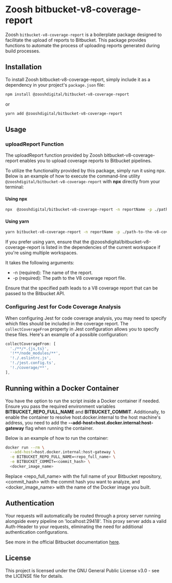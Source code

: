 # Zoosh bitbucket-v8-coverage-report

Zoosh `bitbucket-v8-coverage-report` is a boilerplate package designed to facilitate the upload of reports to Bitbucket. This package provides functions to automate the process of uploading reports generated during build processes.

## Installation

To install Zoosh bitbucket-v8-coverage-report, simply include it as a dependency in your project's `package.json` file:

```bash
npm install @zooshdigital/bitbucket-v8-coverage-report
```

or

```bash
yarn add @zooshdigital/bitbucket-v8-coverage-report
```

## Usage

### uploadReport Function

The uploadReport function provided by Zoosh bitbucket-v8-coverage-report enables you to upload coverage reports to Bitbucket pipelines.

To utilize the functionality provided by this package, simply run it using npx. Below is an example of how to execute the command-line utility `@zooshdigital/bitbucket-v8-coverage-report` with **npx** directly from your terminal:

#### Using npx

```bash
npx  @zooshdigital/bitbucket-v8-coverage-report -n reportName -p ./path-to-the-v8-coverage-report
```

#### Using yarn

```bash
yarn bitbucket-v8-coverage-report -n reportName -p ./path-to-the-v8-coverage-report
```

If you prefer using yarn, ensure that the @zooshdigital/bitbucket-v8-coverage-report is listed in the dependencies of the current workspace if you're using multiple workspaces.

It takes the following arguments:

- -n (required): The name of the report.
- -p (required): The path to the V8 coverage report file.

Ensure that the specified path leads to a V8 coverage report that can be passed to the Bitbucket API.

### Configuring Jest for Code Coverage Analysis

When configuring Jest for code coverage analysis, you may need to specify which files should be included in the coverage report. The `collectCoverageFrom` property in Jest configuration allows you to specify these files. Here's an example of a possible configuration:

```javascript
collectCoverageFrom: [
  './**/*.{js,ts}',
  '!**/node_modules/**',
  '!./.eslintrc.js',
  '!./jest.config.ts',
  '!./coverage/**',
],
```

## Running within a Docker Container

You have the option to run the script inside a Docker container if needed. Ensure you pass the required environment variables **BITBUCKET_REPO_FULL_NAME** and **BITBUCKET_COMMIT**. Additionally, to enable the container to resolve host.docker.internal to the host machine's address, you need to add the **--add-host=host.docker.internal:host-gateway** flag when running the container.

Below is an example of how to run the container:

```bash
docker run --rm \
  --add-host=host.docker.internal:host-gateway \
  -e BITBUCKET_REPO_FULL_NAME=<repo_full_name> \
  -e BITBUCKET_COMMIT=<commit_hash> \
  <docker_image_name>
```

Replace <repo_full_name> with the full name of your Bitbucket repository, <commit_hash> with the commit hash you want to analyze, and <docker_image_name> with the name of the Docker image you built.

## Authentication

Your requests will automatically be routed through a proxy server running alongside every pipeline on 'localhost:29418'. This proxy server adds a valid Auth-Header to your requests, eliminating the need for additional authentication configurations.

See more in the official Bitbucket documentation [here](https://support.atlassian.com/bitbucket-cloud/docs/code-insights/).

## License

This project is licensed under the GNU General Public License v3.0 - see the LICENSE file for details.
